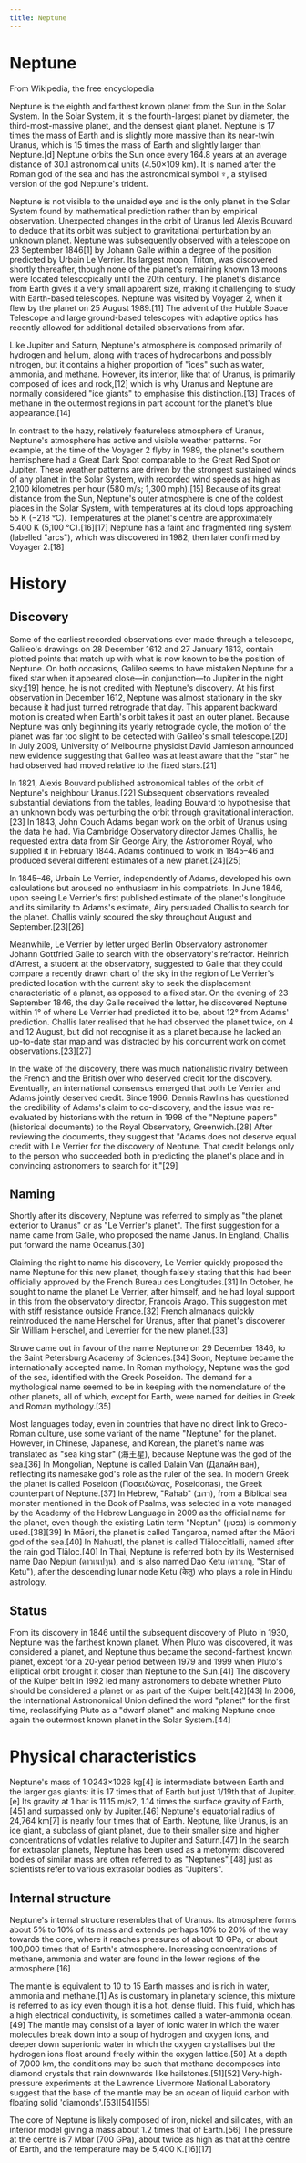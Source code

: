 ```yaml
---
title: Neptune
---
```


# Neptune

From Wikipedia, the free encyclopedia

Neptune is the eighth and farthest known planet from the Sun in the Solar System. In the Solar System, it is the fourth-largest planet by diameter, the third-most-massive planet, and the densest giant planet. Neptune is 17 times the mass of Earth and is slightly more massive than its near-twin Uranus, which is 15 times the mass of Earth and slightly larger than Neptune.[d] Neptune orbits the Sun once every 164.8 years at an average distance of 30.1 astronomical units (4.50×109 km). It is named after the Roman god of the sea and has the astronomical symbol ♆, a stylised version of the god Neptune's trident.

Neptune is not visible to the unaided eye and is the only planet in the Solar System found by mathematical prediction rather than by empirical observation. Unexpected changes in the orbit of Uranus led Alexis Bouvard to deduce that its orbit was subject to gravitational perturbation by an unknown planet. Neptune was subsequently observed with a telescope on 23 September 1846[1] by Johann Galle within a degree of the position predicted by Urbain Le Verrier. Its largest moon, Triton, was discovered shortly thereafter, though none of the planet's remaining known 13 moons were located telescopically until the 20th century. The planet's distance from Earth gives it a very small apparent size, making it challenging to study with Earth-based telescopes. Neptune was visited by Voyager 2, when it flew by the planet on 25 August 1989.[11] The advent of the Hubble Space Telescope and large ground-based telescopes with adaptive optics has recently allowed for additional detailed observations from afar.

Like Jupiter and Saturn, Neptune's atmosphere is composed primarily of hydrogen and helium, along with traces of hydrocarbons and possibly nitrogen, but it contains a higher proportion of "ices" such as water, ammonia, and methane. However, its interior, like that of Uranus, is primarily composed of ices and rock,[12] which is why Uranus and Neptune are normally considered "ice giants" to emphasise this distinction.[13] Traces of methane in the outermost regions in part account for the planet's blue appearance.[14]

In contrast to the hazy, relatively featureless atmosphere of Uranus, Neptune's atmosphere has active and visible weather patterns. For example, at the time of the Voyager 2 flyby in 1989, the planet's southern hemisphere had a Great Dark Spot comparable to the Great Red Spot on Jupiter. These weather patterns are driven by the strongest sustained winds of any planet in the Solar System, with recorded wind speeds as high as 2,100 kilometres per hour (580 m/s; 1,300 mph).[15] Because of its great distance from the Sun, Neptune's outer atmosphere is one of the coldest places in the Solar System, with temperatures at its cloud tops approaching 55 K (−218 °C). Temperatures at the planet's centre are approximately 5,400 K (5,100 °C).[16][17] Neptune has a faint and fragmented ring system (labelled "arcs"), which was discovered in 1982, then later confirmed by Voyager 2.[18]

# History

## Discovery

Some of the earliest recorded observations ever made through a telescope, Galileo's drawings on 28 December 1612 and 27 January 1613, contain plotted points that match up with what is now known to be the position of Neptune. On both occasions, Galileo seems to have mistaken Neptune for a fixed star when it appeared close—in conjunction—to Jupiter in the night sky;[19] hence, he is not credited with Neptune's discovery. At his first observation in December 1612, Neptune was almost stationary in the sky because it had just turned retrograde that day. This apparent backward motion is created when Earth's orbit takes it past an outer planet. Because Neptune was only beginning its yearly retrograde cycle, the motion of the planet was far too slight to be detected with Galileo's small telescope.[20] In July 2009, University of Melbourne physicist David Jamieson announced new evidence suggesting that Galileo was at least aware that the "star" he had observed had moved relative to the fixed stars.[21]

In 1821, Alexis Bouvard published astronomical tables of the orbit of Neptune's neighbour Uranus.[22] Subsequent observations revealed substantial deviations from the tables, leading Bouvard to hypothesise that an unknown body was perturbing the orbit through gravitational interaction.[23] In 1843, John Couch Adams began work on the orbit of Uranus using the data he had. Via Cambridge Observatory director James Challis, he requested extra data from Sir George Airy, the Astronomer Royal, who supplied it in February 1844. Adams continued to work in 1845–46 and produced several different estimates of a new planet.[24][25]

In 1845–46, Urbain Le Verrier, independently of Adams, developed his own calculations but aroused no enthusiasm in his compatriots. In June 1846, upon seeing Le Verrier's first published estimate of the planet's longitude and its similarity to Adams's estimate, Airy persuaded Challis to search for the planet. Challis vainly scoured the sky throughout August and September.[23][26]

Meanwhile, Le Verrier by letter urged Berlin Observatory astronomer Johann Gottfried Galle to search with the observatory's refractor. Heinrich d'Arrest, a student at the observatory, suggested to Galle that they could compare a recently drawn chart of the sky in the region of Le Verrier's predicted location with the current sky to seek the displacement characteristic of a planet, as opposed to a fixed star. On the evening of 23 September 1846, the day Galle received the letter, he discovered Neptune within 1° of where Le Verrier had predicted it to be, about 12° from Adams' prediction. Challis later realised that he had observed the planet twice, on 4 and 12 August, but did not recognise it as a planet because he lacked an up-to-date star map and was distracted by his concurrent work on comet observations.[23][27]

In the wake of the discovery, there was much nationalistic rivalry between the French and the British over who deserved credit for the discovery. Eventually, an international consensus emerged that both Le Verrier and Adams jointly deserved credit. Since 1966, Dennis Rawlins has questioned the credibility of Adams's claim to co-discovery, and the issue was re-evaluated by historians with the return in 1998 of the "Neptune papers" (historical documents) to the Royal Observatory, Greenwich.[28] After reviewing the documents, they suggest that "Adams does not deserve equal credit with Le Verrier for the discovery of Neptune. That credit belongs only to the person who succeeded both in predicting the planet's place and in convincing astronomers to search for it."[29]

## Naming

Shortly after its discovery, Neptune was referred to simply as "the planet exterior to Uranus" or as "Le Verrier's planet". The first suggestion for a name came from Galle, who proposed the name Janus. In England, Challis put forward the name Oceanus.[30]

Claiming the right to name his discovery, Le Verrier quickly proposed the name Neptune for this new planet, though falsely stating that this had been officially approved by the French Bureau des Longitudes.[31] In October, he sought to name the planet Le Verrier, after himself, and he had loyal support in this from the observatory director, François Arago. This suggestion met with stiff resistance outside France.[32] French almanacs quickly reintroduced the name Herschel for Uranus, after that planet's discoverer Sir William Herschel, and Leverrier for the new planet.[33]

Struve came out in favour of the name Neptune on 29 December 1846, to the Saint Petersburg Academy of Sciences.[34] Soon, Neptune became the internationally accepted name. In Roman mythology, Neptune was the god of the sea, identified with the Greek Poseidon. The demand for a mythological name seemed to be in keeping with the nomenclature of the other planets, all of which, except for Earth, were named for deities in Greek and Roman mythology.[35]

Most languages today, even in countries that have no direct link to Greco-Roman culture, use some variant of the name "Neptune" for the planet. However, in Chinese, Japanese, and Korean, the planet's name was translated as "sea king star" (海王星), because Neptune was the god of the sea.[36] In Mongolian, Neptune is called Dalain Van (Далайн ван), reflecting its namesake god's role as the ruler of the sea. In modern Greek the planet is called Poseidon (Ποσειδώνας, Poseidonas), the Greek counterpart of Neptune.[37] In Hebrew, "Rahab" (רהב), from a Biblical sea monster mentioned in the Book of Psalms, was selected in a vote managed by the Academy of the Hebrew Language in 2009 as the official name for the planet, even though the existing Latin term "Neptun" (נפטון) is commonly used.[38][39] In Māori, the planet is called Tangaroa, named after the Māori god of the sea.[40] In Nahuatl, the planet is called Tlāloccītlalli, named after the rain god Tlāloc.[40] In Thai, Neptune is referred both by its Westernised name Dao Nepjun (ดาวเนปจูน), and is also named Dao Ketu (ดาวเกตุ, "Star of Ketu"), after the descending lunar node Ketu (केतु) who plays a role in Hindu astrology.

## Status

From its discovery in 1846 until the subsequent discovery of Pluto in 1930, Neptune was the farthest known planet. When Pluto was discovered, it was considered a planet, and Neptune thus became the second-farthest known planet, except for a 20-year period between 1979 and 1999 when Pluto's elliptical orbit brought it closer than Neptune to the Sun.[41] The discovery of the Kuiper belt in 1992 led many astronomers to debate whether Pluto should be considered a planet or as part of the Kuiper belt.[42][43] In 2006, the International Astronomical Union defined the word "planet" for the first time, reclassifying Pluto as a "dwarf planet" and making Neptune once again the outermost known planet in the Solar System.[44]

# Physical characteristics

Neptune's mass of 1.0243×1026 kg[4] is intermediate between Earth and the larger gas giants: it is 17 times that of Earth but just 1/19th that of Jupiter.[e] Its gravity at 1 bar is 11.15 m/s2, 1.14 times the surface gravity of Earth,[45] and surpassed only by Jupiter.[46] Neptune's equatorial radius of 24,764 km[7] is nearly four times that of Earth. Neptune, like Uranus, is an ice giant, a subclass of giant planet, due to their smaller size and higher concentrations of volatiles relative to Jupiter and Saturn.[47] In the search for extrasolar planets, Neptune has been used as a metonym: discovered bodies of similar mass are often referred to as "Neptunes",[48] just as scientists refer to various extrasolar bodies as "Jupiters".

## Internal structure

Neptune's internal structure resembles that of Uranus. Its atmosphere forms about 5% to 10% of its mass and extends perhaps 10% to 20% of the way towards the core, where it reaches pressures of about 10 GPa, or about 100,000 times that of Earth's atmosphere. Increasing concentrations of methane, ammonia and water are found in the lower regions of the atmosphere.[16]

The mantle is equivalent to 10 to 15 Earth masses and is rich in water, ammonia and methane.[1] As is customary in planetary science, this mixture is referred to as icy even though it is a hot, dense fluid. This fluid, which has a high electrical conductivity, is sometimes called a water–ammonia ocean.[49] The mantle may consist of a layer of ionic water in which the water molecules break down into a soup of hydrogen and oxygen ions, and deeper down superionic water in which the oxygen crystallises but the hydrogen ions float around freely within the oxygen lattice.[50] At a depth of 7,000 km, the conditions may be such that methane decomposes into diamond crystals that rain downwards like hailstones.[51][52] Very-high-pressure experiments at the Lawrence Livermore National Laboratory suggest that the base of the mantle may be an ocean of liquid carbon with floating solid 'diamonds'.[53][54][55]

The core of Neptune is likely composed of iron, nickel and silicates, with an interior model giving a mass about 1.2 times that of Earth.[56] The pressure at the centre is 7 Mbar (700 GPa), about twice as high as that at the centre of Earth, and the temperature may be 5,400 K.[16][17]
